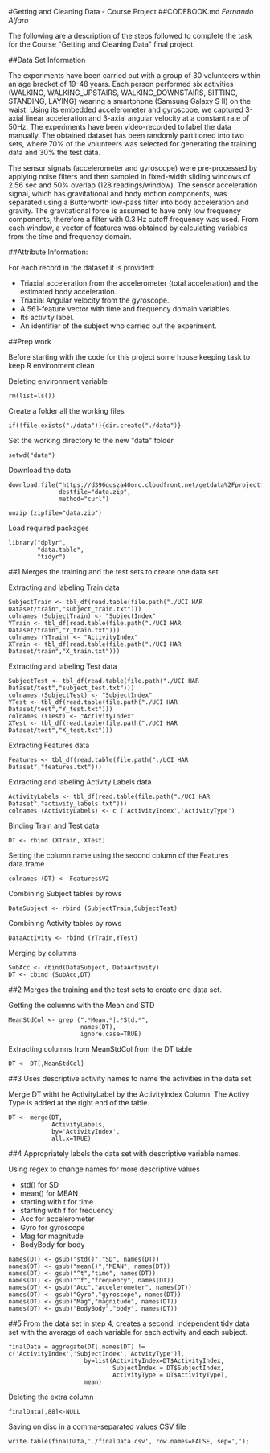 #Getting and Cleaning Data - Course Project
##CODEBOOK.md
*Fernando Alfaro*

The following are a description of the steps followed to complete the task for the Course "Getting and Cleaning Data" final project.

##Data Set Information

The experiments have been carried out with a group of 30 volunteers within an age bracket of 19-48 years. Each person performed six activities (WALKING, WALKING_UPSTAIRS, WALKING_DOWNSTAIRS, SITTING, STANDING, LAYING) wearing a smartphone (Samsung Galaxy S II) on the waist. Using its embedded accelerometer and gyroscope, we captured 3-axial linear acceleration and 3-axial angular velocity at a constant rate of 50Hz. The experiments have been video-recorded to label the data manually. The obtained dataset has been randomly partitioned into two sets, where 70% of the volunteers was selected for generating the training data and 30% the test data.

The sensor signals (accelerometer and gyroscope) were pre-processed by applying noise filters and then sampled in fixed-width sliding windows of 2.56 sec and 50% overlap (128 readings/window). The sensor acceleration signal, which has gravitational and body motion components, was separated using a Butterworth low-pass filter into body acceleration and gravity. The gravitational force is assumed to have only low frequency components, therefore a filter with 0.3 Hz cutoff frequency was used. From each window, a vector of features was obtained by calculating variables from the time and frequency domain.

##Attribute Information:

For each record in the dataset it is provided:
- Triaxial acceleration from the accelerometer (total acceleration) and the estimated body acceleration.
- Triaxial Angular velocity from the gyroscope.
- A 561-feature vector with time and frequency domain variables.
- Its activity label.
- An identifier of the subject who carried out the experiment.

##Prep work

Before starting with the code for this project some house keeping task to keep R environment clean

Deleting environment variable
```
rm(list=ls())
```
Create a folder all the working files
```
if(!file.exists("./data")){dir.create("./data")}
```
Set the working directory to the new "data" folder
```
setwd("data")
```
Download the data
```
download.file("https://d396qusza40orc.cloudfront.net/getdata%2Fprojectfiles%2FUCI%20HAR%20Dataset.zip",
              destfile="data.zip",
              method="curl")

unzip (zipfile="data.zip")
```
Load required packages
```
library("dplyr",
        "data.table",
        "tidyr")
```

##1 Merges the training and the test sets to create one data set.

Extracting and labeling Train data
```
SubjectTrain <- tbl_df(read.table(file.path("./UCI HAR Dataset/train","subject_train.txt")))
colnames (SubjectTrain) <- "SubjectIndex"
YTrain <- tbl_df(read.table(file.path("./UCI HAR Dataset/train","Y_train.txt")))
colnames (YTrain) <- "ActivityIndex"
XTrain <- tbl_df(read.table(file.path("./UCI HAR Dataset/train","X_train.txt")))
```
Extracting and labeling Test data
```
SubjectTest <- tbl_df(read.table(file.path("./UCI HAR Dataset/test","subject_test.txt")))
colnames (SubjectTest) <- "SubjectIndex"
YTest <- tbl_df(read.table(file.path("./UCI HAR Dataset/test","Y_test.txt")))
colnames (YTest) <- "ActivityIndex"
XTest <- tbl_df(read.table(file.path("./UCI HAR Dataset/test","X_test.txt")))
```
Extracting Features data
```
Features <- tbl_df(read.table(file.path("./UCI HAR Dataset","features.txt")))
```
Extracting and labeling Activity Labels data
```
ActivityLabels <- tbl_df(read.table(file.path("./UCI HAR Dataset","activity_labels.txt")))
colnames (ActivityLabels) <- c ('ActivityIndex','ActivityType')
```
Binding Train and Test data
```
DT <- rbind (XTrain, XTest)
```
Setting the column name using the seocnd column of the Features data.frame
```
colnames (DT) <- Features$V2
```
Combining Subject tables by rows
```
DataSubject <- rbind (SubjectTrain,SubjectTest)
```
Combining Activity tables by rows
```
DataActivity <- rbind (YTrain,YTest)
```
Merging by columns
```
SubAcc <- cbind(DataSubject, DataActivity)
DT <- cbind (SubAcc,DT)
```

##2 Merges the training and the test sets to create one data set.

Getting the columns with the Mean and STD
```
MeanStdCol <- grep (".*Mean.*|.*Std.*",
                    names(DT),
                    ignore.case=TRUE)
```
Extracting columns from MeanStdCol from the DT table
```
DT <- DT[,MeanStdCol]
```
##3 Uses descriptive activity names to name the activities in the data set

Merge DT witht he ActivityLabel by the ActivityIndex Column. The Activy Type is added at the right end of the table.
```
DT <- merge(DT,
            ActivityLabels,
            by='ActivityIndex',
            all.x=TRUE)
```

##4 Appropriately labels the data set with descriptive variable names.

Using regex to change names for more descriptive values
- std() for SD
- mean() for MEAN
- starting with t for time
- starting with f for frequency
- Acc for accelerometer
- Gyro for gyroscope
- Mag for magnitude
- BodyBody for body

```
names(DT) <- gsub("std()","SD", names(DT))
names(DT) <- gsub("mean()","MEAN", names(DT))
names(DT) <- gsub("^t","time", names(DT))
names(DT) <- gsub("^f","frequency", names(DT))
names(DT) <- gsub("Acc","accelerometer", names(DT))
names(DT) <- gsub("Gyro","gyroscope", names(DT))
names(DT) <- gsub("Mag","magnitude", names(DT))
names(DT) <- gsub("BodyBody","body", names(DT))
```
##5 From the data set in step 4, creates a second, independent tidy data set with the average of each variable for each activity and each subject.
```
finalData = aggregate(DT[,names(DT) != c('ActivityIndex','SubjectIndex','ActvityType')],
                     by=list(ActivityIndex=DT$ActivityIndex,
                             SubjectIndex = DT$SubjectIndex,
                             ActivityType = DT$ActivityType),
                     mean)
```
Deleting the extra column
```
finalData[,88]<-NULL
```
Saving on disc in a comma-separated values CSV file
```
write.table(finalData,'./finalData.csv', row.names=FALSE, sep=',');
```

